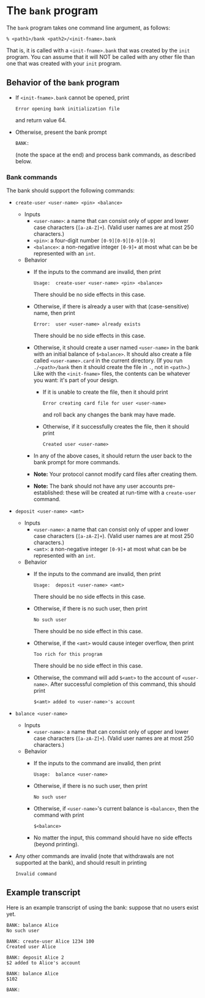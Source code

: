 # The `bank` program

The `bank` program takes one command line argument, as follows:

    % <path1>/bank <path2>/<init-fname>.bank

That is, it is called with a `<init-fname>.bank` that was created by
the `init` program. You can assume that it will NOT be called with any
other file than one that was created with your `init` program.

## Behavior of the `bank` program

 * If `<init-fname>.bank` cannot be opened, print
   
       Error opening bank initialization file
   
   and return value 64.

 * Otherwise, present the bank prompt
   
       BANK: 
   
   (note the space at the end) and process bank commands, as described
   below.

### Bank commands
The bank should support the following commands:

 * `create-user <user-name> <pin> <balance>`
    * Inputs
       * `<user-name>`: a name that can consist only of upper and lower
         case characters (`[a-zA-Z]+`). (Valid user names are at most 250
         characters.)
       * `<pin>`: a four-digit number `[0-9][0-9][0-9][0-9]`
       * `<balance>`: a non-negative integer `[0-9]+` at most what can be
         be represented with an `int`.
    * Behavior
       * If the inputs to the command are invalid, then print
         
             Usage:  create-user <user-name> <pin> <balance>
         
         There should be no side effects in this case.
       * Otherwise, if there is already a user with that (case-sensitive)
         name, then print
         
             Error:  user <user-name> already exists
         
         There should be no side effects in this case.
       * Otherwise, it should create a user named `<user-name>` in
         the bank with an initial balance of `$<balance>`. It should
         also create a file called `<user-name>.card` in the current
         directory. (If you run `./<path>/bank` then it should create
         the file in `.`, not in `<path>`.) Like with the `<init-fname>`
         files, the contents can be whatever you want: it's part of your
         design.
          * If it is unable to create the file, then it should print
            
                Error creating card file for user <user-name>
            
            and roll back any changes the bank may have made.
          * Otherwise, if it successfully creates the file, then it should
            print

                Created user <user-name>

       * In any of the above cases, it should return the user back to
         the bank prompt for more commands.
       * **Note:** Your protocol cannot modify card files after creating them.
       * **Note:** The bank should not have any user accounts pre-established:
         these will be created at run-time with a `create-user` command.
 * `deposit <user-name> <amt>`
    * Inputs
       * `<user-name>`: a name that can consist only of upper and lower
         case characters (`[a-zA-Z]+`). (Valid user names are at most 250
         characters.)
       * `<amt>`: a non-negative integer `[0-9]+` at most what can be
         be represented with an `int`.
    * Behavior
       * If the inputs to the command are invalid, then print

             Usage:  deposit <user-name> <amt>

         There should be no side effects in this case.
       * Otherwise, if there is no such user, then print

             No such user

         There should be no side effect in this case.
       * Otherwise, if the `<amt>` would cause integer overflow, then
         print

             Too rich for this program

         There should be no side effect in this case.
       * Otherwise, the command will add `$<amt>` to the account of
         `<user-name>`. After successful completion of this command,
         this should print

             $<amt> added to <user-name>'s account

 * `balance <user-name>`
    * Inputs
       * `<user-name>`: a name that can consist only of upper and lower
         case characters (`[a-zA-Z]+`). (Valid user names are at most 250
         characters.)
    * Behavior
       * If the inputs to the command are invalid, then print

             Usage:  balance <user-name>

       * Otherwise, if there is no such user, then print

             No such user

       * Otherwise, if `<user-name>`'s current balance is `<balance>`, then
         the command with print

             $<balance>

       * No matter the input, this command should have no side effects
         (beyond printing).
 * Any other commands are invalid (note that withdrawals are not supported
   at the bank), and should result in printing

       Invalid command

## Example transcript

Here is an example transcript of using the bank: suppose that no users
exist yet.

    BANK: balance Alice
    No such user
    
    BANK: create-user Alice 1234 100
    Created user Alice
    
    BANK: deposit Alice 2
    $2 added to Alice's account
    
    BANK: balance Alice
    $102
    
    BANK: 
